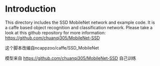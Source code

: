 # Introduction
This directory includes the SSD MobileNet network and example code.  It is a caffe based object recognition and classification network.  Please take a look at this github repository for more information: https://github.com/chuanqi305/MobileNet-SSD 

这个脚本改编自ncappzoo/caffe/SSD_MobileNet

模型来自 https://github.com/chuanqi305/MobileNet-SSD 自己训练
